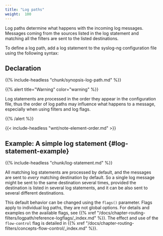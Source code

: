 ```yaml
---
title: "Log paths"
weight:  100
---
```

<!-- DISCLAIMER: This file is based on the syslog-ng Open Source Edition documentation https://github.com/balabit/syslog-ng-ose-guides/commit/2f4a52ee61d1ea9ad27cb4f3168b95408fddfdf2 and is used under the terms of The syslog-ng Open Source Edition Documentation License. The file has been modified by Axoflow. -->

Log paths determine what happens with the incoming log messages. Messages coming from the sources listed in the log statement and matching all the filters are sent to the listed destinations.

To define a log path, add a log statement to the syslog-ng configuration file using the following syntax:


## Declaration

{{% include-headless "chunk/synopsis-log-path.md" %}}


{{% alert title="Warning" color="warning" %}}

Log statements are processed in the order they appear in the configuration file, thus the order of log paths may influence what happens to a message, especially when using filters and log flags.

{{% /alert %}}

{{< include-headless "wnt/note-element-order.md" >}}


## Example: A simple log statement {#log-statement-example}

{{% include-headless "chunk/log-statement.md" %}}


All matching log statements are processed by default, and the messages are sent to *every* matching destination by default. So a single log message might be sent to the same destination several times, provided the destination is listed in several log statements, and it can be also sent to several different destinations.

This default behavior can be changed using the `flags()` parameter. Flags apply to individual log paths, they are not global options. For details and examples on the available flags, see {{% xref "/docs/chapter-routing-filters/logpath/reference-logflags/_index.md" %}}. The effect and use of the `flow-control` flag is detailed in {{% xref "/docs/chapter-routing-filters/concepts-flow-control/_index.md" %}}.
